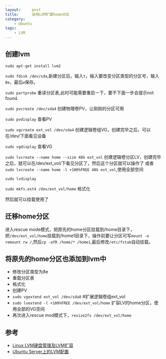 ```yaml
---
layout:     post
title:      采用LVM扩展home分区
category:
    - Ubuntu
tags:
    - LVM
---
```


## 创建lvm
`sudo apt-get install lvm2` 


`sudo fdisk /dev/sda`,新建分区后，输入`t`，输入要改变分区类型的分区号，输入`8e`，最后`w`保存。  

`sudo partprobe` 重读分区表,此时可能需要重启一下，要不下面一步会提示not found.

`sudo pvcreate /dev/sda4`  创建物理卷PV，让刚刚的分区可用

`sudo pvdisplay` 查看PV 

`sudo vgcreate ext_vol /dev/sda4` 创建逻辑卷组VG，创建完毕之后，可以在/dev/下面看见设备

`sudo vgdisplay` 查看VG  

`sudo lvcreate --name home --size 48G ext_vol` 创建逻辑卷分区LV，创建完毕之后，就可以在/dev/ext_vol/下看见分区了，然后这个分区就可以操作了
或者`sudo lvcreate --name home -l +100%FREE 48G ext_vol`,使用全部空间

`sudo lvdisplay `

`sudo mkfs.ext4 /dev/ext_vol/home` 格式化

然后就可以挂载使用了

## 迁移home分区
进入rescue mode模式，把原先的home分区挂载到/home目录下，把`/dev/ext_vol/home`挂载到/home1目录下，操作前要让分区可写`mount -o remount rw /`,然后`cp -afR /home/* /home1`,最后修改`/etc/fstab`自动挂载。

## 将原先的home分区也添加到lvm中
* 修改分区类型为8e
* 重载分区表
* 格式化
* 创建PV
* `sudo vgextend ext_vol /dev/sda8` #扩展逻辑卷组ext_vol
* `sudo lvextend -l +100%FREE /dev/ext_vol/home` 扩容LV的home分区，使用全部的VG空间
* 再次进入rescue mod模式下，`resize2fs /dev/ext_vol/home`


## 参考
* [Linux LVM硬盘管理及LVM扩容](http://www.cnblogs.com/gaojun/archive/2012/08/22/2650229.html) 
* [Ubuntu Server上的LVM配置](http://www.cnblogs.com/yasmi/articles/4835644.html)


